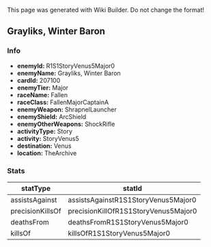 <span class="wiki-builder">This page was generated with Wiki Builder. Do not change the format!</span>

## Grayliks, Winter Baron
### Info
* **enemyId:** R1S1StoryVenus5Major0
* **enemyName:** Grayliks, Winter Baron
* **cardId:** 207100
* **enemyTier:** Major
* **raceName:** Fallen
* **raceClass:** FallenMajorCaptainA
* **enemyWeapon:** ShrapnelLauncher
* **enemyShield:** ArcShield
* **enemyOtherWeapons:** ShockRifle
* **activityType:** Story
* **activity:** StoryVenus5
* **destination:** Venus
* **location:** TheArchive

### Stats
statType | statId
-------- | ------
assistsAgainst | assistsAgainstR1S1StoryVenus5Major0
precisionKillsOf | precisionKillOfR1S1StoryVenus5Major0
deathsFrom | deathsFromR1S1StoryVenus5Major0
killsOf | killsOfR1S1StoryVenus5Major0

